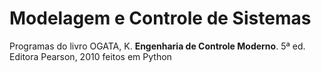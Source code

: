# Modelagem e Controle de Sistemas

Programas do livro OGATA, K. **Engenharia de Controle Moderno**. 5ª ed. Editora Pearson, 2010 feitos em Python
